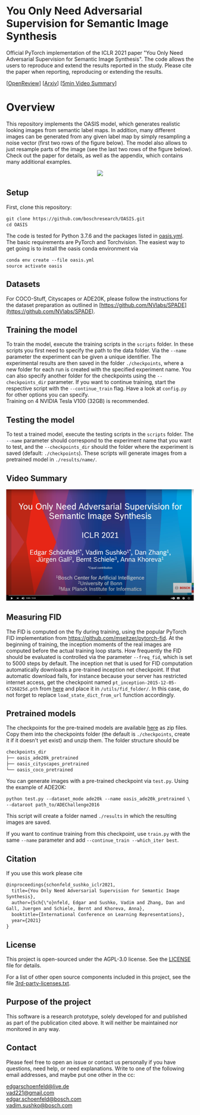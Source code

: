 # You Only Need Adversarial Supervision for Semantic Image Synthesis

Official PyTorch implementation of the ICLR 2021 paper "You Only Need Adversarial Supervision for Semantic Image Synthesis". The code allows the users to
reproduce and extend the results reported in the study. Please cite the paper when reporting, reproducing or extending the results.

[[OpenReview](https://openreview.net/forum?id=yvQKLaqNE6M)]  [[Arxiv](https://arxiv.org/abs/2012.04781)]  [[5min Video Summary](https://www.youtube.com/watch?v=vUm6vurIwyM)]  

# Overview

This repository implements the OASIS model, which generates realistic looking images from semantic label maps. In addition, many different images can be generated from any given label map by simply resampling a noise vector (first two rows of the figure below). The model also allows to just resample parts of the image (see the last two rows of the figure below). Check out the paper for details, as well as the appendix, which contains many additional examples.


<p align="center">
<img src="overview.png" >
</p>



## Setup
First, clone this repository:
```
git clone https://github.com/boschresearch/OASIS.git
cd OASIS
```

The code is tested for Python 3.7.6 and the packages listed in [oasis.yml](oasis.yml).
The basic requirements are PyTorch and Torchvision.
The easiest way to get going is to install the oasis conda environment via
```
conda env create --file oasis.yml
source activate oasis
```
## Datasets

For COCO-Stuff, Cityscapes or ADE20K, please follow the instructions for the dataset preparation as outlined in [https://github.com/NVlabs/SPADE](https://github.com/NVlabs/SPADE).

## Training the model

To train the model, execute the training scripts in the ```scripts``` folder. In these scripts you first need to specify the path to the data folder. Via the ```--name``` parameter the experiment can be given a unique identifier. The experimental results are then saved in the folder ```./checkpoints```, where a new folder for each run is created with the specified experiment name. You can also specify another folder for the checkpoints using the ```--checkpoints_dir``` parameter.
If you want to continue training, start the respective script with the ```--continue_train``` flag. Have a look at ```config.py``` for other options you can specify.  
Training on 4 NVIDIA Tesla V100 (32GB) is recommended.

## Testing the model

To test a trained model, execute the testing scripts in the ```scripts``` folder. The ```--name``` parameter should correspond to the experiment name that you want to test, and the ```--checkpoints_dir``` should the folder where the experiment is saved (default: ```./checkpoints```). These scripts will generate images from a pretrained model in ```./results/name/```.

## Video Summary
[![video summary](youtube.png)](https://www.youtube.com/watch?v=vUm6vurIwyM)

## Measuring FID

The FID is computed on the fly during training, using the popular PyTorch FID implementation from https://github.com/mseitzer/pytorch-fid. At the beginning of training, the inception moments of the real images are computed before the actual training loop starts. How frequently the FID should be evaluated is controlled via the parameter ```--freq_fid```, which is set to 5000 steps by default. The inception net that is used for FID computation automatically downloads a pre-trained inception net checkpoint. If that automatic download fails, for instance because your server has restricted internet access, get the checkpoint named ```pt_inception-2015-12-05-6726825d.pth``` from [here](https://www.dropbox.com/sh/nf6of02pyk84zjg/AAC8hnnj0T_MAiPx3tzdAyiWa?dl=0) and place it in ```/utils/fid_folder/```. In this case, do not forget to replace ```load_state_dict_from_url``` function accordingly.

## Pretrained models

The checkpoints for the pre-trained models are available [here](https://www.dropbox.com/sh/nf6of02pyk84zjg/AAC8hnnj0T_MAiPx3tzdAyiWa?dl=0) as zip files. Copy them into the checkpoints folder (the default is ```./checkpoints```, create it if it doesn't yet exist) and unzip them. The folder structure should be  
```
checkpoints_dir
├── oasis_ade20k_pretrained                   
├── oasis_cityscapes_pretrained  
└── oasis_coco_pretrained
```

You can generate images with a pre-trained checkpoint via ```test.py```. Using the example of ADE20K:
```
python test.py --dataset_mode ade20k --name oasis_ade20k_pretrained \
--dataroot path_to/ADEChallenge2016
```
This script will create a folder named ```./results``` in which the resulting images are saved.

If you want to continue training from this checkpoint, use ```train.py``` with the same ```--name``` parameter and add ```--continue_train --which_iter best```.
## Citation
If you use this work please cite
```
@inproceedings{schonfeld_sushko_iclr2021,
  title={You Only Need Adversarial Supervision for Semantic Image Synthesis},
  author={Sch{\"o}nfeld, Edgar and Sushko, Vadim and Zhang, Dan and Gall, Juergen and Schiele, Bernt and Khoreva, Anna},
  booktitle={International Conference on Learning Representations},
  year={2021}
}   
```

## License

This project is open-sourced under the AGPL-3.0 license. See the
[LICENSE](LICENSE) file for details.

For a list of other open source components included in this project, see the
file [3rd-party-licenses.txt](3rd-party-licenses.txt).

## Purpose of the project

This software is a research prototype, solely developed for and published as
part of the publication cited above. It will neither be
maintained nor monitored in any way.

## Contact
Please feel free to open an issue or contact us personally if you have questions, need help, or need explanations.
Write to one of the following email addresses, and maybe put one other in the cc:

edgarschoenfeld@live.de  
vad221@gmail.com  
edgar.schoenfeld@bosch.com  
vadim.sushko@bosch.com  
